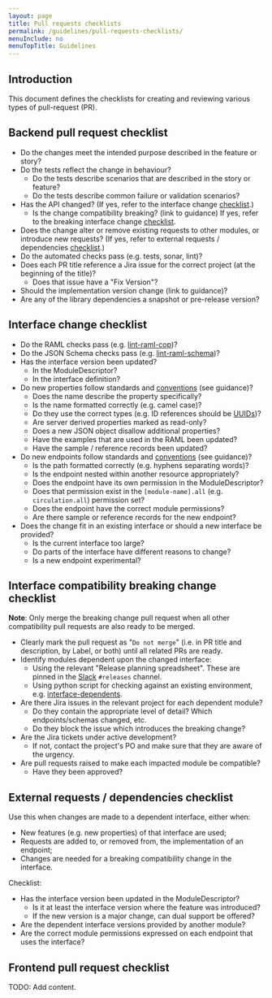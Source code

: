 ```yaml
---
layout: page
title: Pull requests checklists
permalink: /guidelines/pull-requests-checklists/
menuInclude: no
menuTopTitle: Guidelines
---
```


## Introduction

This document defines the checklists for creating and reviewing various types of pull-request (PR).

## Backend pull request checklist

* Do the changes meet the intended purpose described in the feature or story?
* Do the tests reflect the change in behaviour?
  * Do the tests describe scenarios that are described in the story or feature?
  * Do the tests describe common failure or validation scenarios?
* Has the API changed? (If yes, refer to the interface change [checklist](#interface-change-checklist).)
  * Is the change compatibility breaking? (link to guidance) If yes, refer to the breaking interface change [checklist](#interface-compatibility-breaking-change-checklist).
* Does the change alter or remove existing requests to other modules, or introduce new requests? (If yes, refer to external requests / dependencies [checklist](#external-requests--dependencies-checklist).)
* Do the automated checks pass (e.g. tests, sonar, lint)?
* Does each PR title reference a Jira issue for the correct project (at the beginning of the title)?
  * Does that issue have a "Fix Version"?
* Should the implementation version change (link to guidance)?
* Are any of the library dependencies a snapshot or pre-release version?

## Interface change checklist

* Do the RAML checks pass (e.g. [lint-raml-cop](/guides/raml-cop/))?
* Do the JSON Schema checks pass (e.g. [lint-raml-schema](/guides/describe-schema/))?
* Has the interface version been updated?
  * In the ModuleDescriptor?
  * In the interface definition?
* Do new properties follow standards and [conventions](/guidelines/naming-conventions/) (see guidance)?
  * Does the name describe the property specifically?
  * Is the name formatted correctly (e.g. camel case)?
  * Do they use the correct types (e.g. ID references should be [UUIDs](/guides/uuids/))?
  * Are server derived properties marked as read-only?
  * Does a new JSON object disallow additional properties?
  * Have the examples that are used in the RAML been updated?
  * Have the sample / reference records been updated?
* Do new endpoints follow standards and [conventions](/guidelines/naming-conventions/) (see guidance)?
  * Is the path formatted correctly (e.g. hyphens separating words)?
  * Is the endpoint nested within another resource appropriately?
  * Does the endpoint have its own permission in the ModuleDescriptor?
  * Does that permission exist in the `[module-name].all` (e.g. `circulation.all`) permission set?
  * Does the endpoint have the correct module permissions?
  * Are there sample or reference records for the new endpoint?
* Does the change fit in an existing interface or should a new interface be provided?
  * Is the current interface too large?
  * Do parts of the interface have different reasons to change?
  * Is a new endpoint experimental?

## Interface compatibility breaking change checklist

**Note**: Only merge the breaking change pull request when all other compatibility pull requests are also ready to be merged.

* Clearly mark the pull request as "`Do not merge`" (i.e. in PR title and description, by Label, or both) until all related PRs are ready.
* Identify modules dependent upon the changed interface:
  * Using the relevant "Release planning spreadsheet". These are pinned in the [Slack](/guidelines/which-forum/#slack) `#releases` channel.
  * Using python script for checking against an existing environment, e.g. [interface-dependents](https://github.com/k-int/folio-tools/tree/interface-dependents).
* Are there Jira issues in the relevant project for each dependent module?
  * Do they contain the appropriate level of detail? Which endpoints/schemas changed, etc.
  * Do they block the issue which introduces the breaking change?
* Are the Jira tickets under active development?
  * If not, contact the project's PO and make sure that they are aware of the urgency.
* Are pull requests raised to make each impacted module be compatible?
  * Have they been approved?

## External requests / dependencies checklist

Use this when changes are made to a dependent interface, either when:
* New features (e.g. new properties) of that interface are used;
* Requests are added to, or removed from, the implementation of an endpoint;
* Changes are needed for a breaking compatibility change in the interface.

Checklist:
* Has the interface version been updated in the ModuleDescriptor?
  * Is it at least the interface version where the feature was introduced?
  * If the new version is a major change, can dual support be offered?
* Are the dependent interface versions provided by another module?
* Are the correct module permissions expressed on each endpoint that uses the interface?

## Frontend pull request checklist

TODO: Add content.

